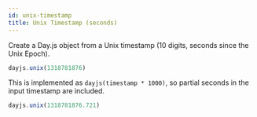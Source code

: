```yaml
---
id: unix-timestamp
title: Unix Timestamp (seconds)
---
```


Create a Day.js object from a Unix timestamp (10 digits, seconds since the Unix Epoch).

```js
dayjs.unix(1318781876)
```

This is implemented as `dayjs(timestamp * 1000)`, so partial seconds in the input timestamp are included.

```js
dayjs.unix(1318781876.721)
```
